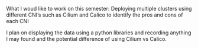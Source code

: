 What I woud like to work on this semester:
Deploying multiple clusters using different CNI’s 
such as Cilium and Calico to identify the pros and cons of each CNI 

I plan on displaying the data using a python libraries and 
recording anything I may found and the potential difference of
using Cilium vs Calico.